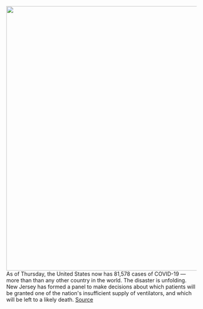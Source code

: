 <img src='https://cdn.vox-cdn.com/thumbor/SVtSWLLIuzH0NQvSX_tZScAAUZw=/0x0:2040x1360/1200x800/filters:focal(857x517:1183x843)/cdn.vox-cdn.com/uploads/chorus_image/image/66563227/ngarun_181114_1777_amazon_0002.0.jpg' width='700px' /><br/>
As of Thursday, the United States now has 81,578 cases of COVID-19 — more than than any other country in the world. The disaster is unfolding. New Jersey has formed a panel to make decisions about which patients will be granted one of the nation's insufficient supply of ventilators, and which will be left to a likely death.
<a href='https://www.theverge.com/interface/2020/3/27/21195547/amazon-shipping-delays-covid-19-coronavirus-workers'> Source <a/>